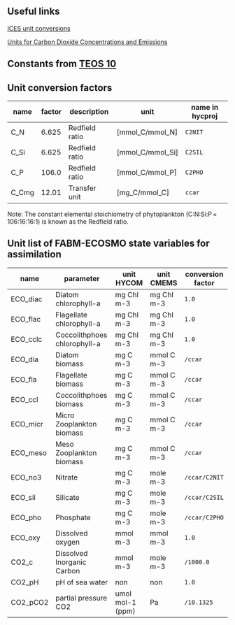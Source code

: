 ## Useful links

[ICES unit conversions](https://www.ices.dk/data/tools/Pages/Unit-conversions.aspx)

[Units for Carbon Dioxide Concentrations and Emissions](https://acsess.onlinelibrary.wiley.com/doi/pdfdirect/10.2134/asaspecpub53.appendix2)

## Constants from [TEOS 10](https://repository.oceanbestpractices.org/bitstream/handle/11329/286/TEOS-10_Manual.pdf?sequence=1&isAllowed=y)



## Unit conversion factors

|name  |factor  |description   |unit            |name in hycproj|
|------|--------|--------------|----------------|---------------|
|C_N   |6.625   |Redfield ratio|[mmol_C/mmol_N] |`C2NIT`        |
|C_Si  |6.625   |Redfield ratio|[mmol_C/mmol_Si]|`C2SIL`        |
|C_P   |106.0   |Redfield ratio|[mmol_C/mmol_P] |`C2PHO`        |
|C_Cmg |12.01   |Transfer unit |[mg_C/mmol_C]   |`ccar`         |

Note: The constant elemental stoichiometry of phytoplankton (C:N:Si:P = 106:16:16:1) is known as the Redfield ratio. 

## Unit list of FABM-ECOSMO state variables for assimilation

|name     |parameter                   |unit HYCOM       |unit CMEMS |conversion factor   | 
|---------|----------------------------|-----------------|-----------|--------------------| 
|ECO_diac |Diatom chlorophyll-a        |mg Chl m-3       |mg Chl m-3 |`1.0`               |  
|ECO_flac |Flagellate chlorophyll-a    |mg Chl m-3       |mg Chl m-3 |`1.0`               |
|ECO_cclc |Coccolithphoes chlorophyll-a|mg Chl m-3       |mg Chl m-3 |`1.0`               |
|ECO_dia  |Diatom biomass              |mg C m-3         |mmol C m-3 |`/ccar`             |
|ECO_fla  |Flagellate biomass          |mg C m-3         |mmol C m-3 |`/ccar`             |
|ECO_ccl  |Coccolithphoes biomass      |mg C m-3         |mmol C m-3 |`/ccar`             |
|ECO_micr |Micro Zooplankton biomass   |mg C m-3         |mmol C m-3 |`/ccar`             |
|ECO_meso |Meso Zooplankton biomass    |mg C m-3         |mmol C m-3 |`/ccar`             |
|ECO_no3  |Nitrate                     |mg C m-3         |mole m-3   |`/ccar/C2NIT`       |
|ECO_sil  |Silicate                    |mg C m-3         |mole m-3   |`/ccar/C2SIL`       |
|ECO_pho  |Phosphate                   |mg C m-3         |mole m-3   |`/ccar/C2PHO`       |
|ECO_oxy  |Dissolved oxygen            |mmol m-3         |mmol m-3   |`1.0`               |
|CO2_c    |Dissolved Inorganic Carbon  |mmol m-3         |mole m-3   |`/1000.0`           |
|CO2_pH   |pH of sea water             |non              |non        |`1.0`               |
|CO2_pCO2 |partial pressure CO2        |umol mol-1 (ppm) |Pa         |`/10.1325`          |

